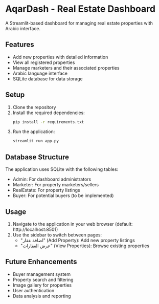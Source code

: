 # AqarDash - Real Estate Dashboard

A Streamlit-based dashboard for managing real estate properties with Arabic interface.

## Features

- Add new properties with detailed information
- View all registered properties
- Manage marketers and their associated properties
- Arabic language interface
- SQLite database for data storage

## Setup

1. Clone the repository
2. Install the required dependencies:
   ```bash
   pip install -r requirements.txt
   ```
3. Run the application:
   ```bash
   streamlit run app.py
   ```

## Database Structure

The application uses SQLite with the following tables:
- Admin: For dashboard administrators
- Marketer: For property marketers/sellers
- RealEstate: For property listings
- Buyer: For potential buyers (to be implemented)

## Usage

1. Navigate to the application in your web browser (default: http://localhost:8501)
2. Use the sidebar to switch between pages:
   - "اضافة عقار" (Add Property): Add new property listings
   - "عرض العقارات" (View Properties): Browse existing properties

## Future Enhancements

- Buyer management system
- Property search and filtering
- Image gallery for properties
- User authentication
- Data analysis and reporting 